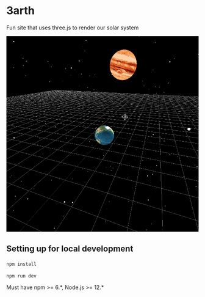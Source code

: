 # 3arth

Fun site that uses three.js to render our solar system

<img src="screenshot.png" />

## Setting up for local development

`npm install`

`npm run dev`

Must have npm >= 6.\*, Node.js >= 12.\*
